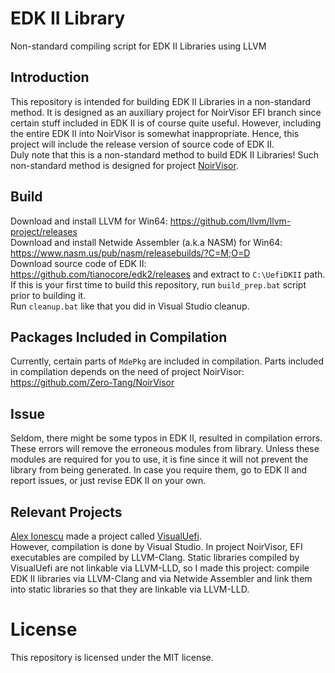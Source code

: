 # EDK II Library
Non-standard compiling script for EDK II Libraries using LLVM

## Introduction
This repository is intended for building EDK II Libraries in a non-standard method. It is designed as an auxiliary project for NoirVisor EFI branch since certain stuff included in EDK II is of course quite useful. However, including the entire EDK II into NoirVisor is somewhat inappropriate. Hence, this project will include the release version of source code of EDK II. <br>
Duly note that this is a non-standard method to build EDK II Libraries! Such non-standard method is designed for project [NoirVisor](https://github.com/Zero-Tang/NoirVisor).

## Build
Download and install LLVM for Win64: https://github.com/llvm/llvm-project/releases <br>
Download and install Netwide Assembler (a.k.a NASM) for Win64: https://www.nasm.us/pub/nasm/releasebuilds/?C=M;O=D <br>
Download source code of EDK II: https://github.com/tianocore/edk2/releases and extract to `C:\UefiDKII` path. <br>
If this is your first time to build this repository, run `build_prep.bat` script prior to building it. <br>
Run `cleanup.bat` like that you did in Visual Studio cleanup.

## Packages Included in Compilation
Currently, certain parts of `MdePkg` are included in compilation. Parts included in compilation depends on the need of project NoirVisor: https://github.com/Zero-Tang/NoirVisor

## Issue
Seldom, there might be some typos in EDK II, resulted in compilation errors. These errors will remove the erroneous modules from library. Unless these modules are required for you to use, it is fine since it will not prevent the library from being generated. In case you require them, go to EDK II and report issues, or just revise EDK II on your own. <br>

## Relevant Projects
[Alex Ionescu](https://github.com/ionescu007) made a project called [VisualUefi](https://github.com/ionescu007/VisualUefi). <br>
However, compilation is done by Visual Studio. In project NoirVisor, EFI executables are compiled by LLVM-Clang. Static libraries compiled by VisualUefi are not linkable via LLVM-LLD, so I made this project: compile EDK II libraries via LLVM-Clang and via Netwide Assembler and link them into static libraries so that they are linkable via LLVM-LLD.

# License
This repository is licensed under the MIT license.